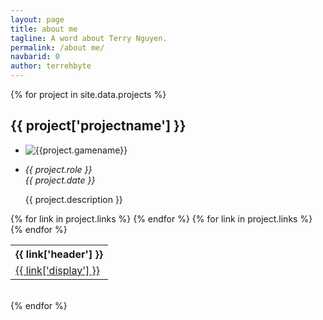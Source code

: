 ```yaml
---
layout: page
title: about me
tagline: A word about Terry Nguyen.
permalink: /about me/
navbarid: 0
author: terrehbyte
---
```


<div class="projects">
{% for project in site.data.projects %}
  <div style="overflow: hidden;">
    <h2>{{ project['projectname'] }}</h2>
    <!-- Showcase !-->
    <div class="project-showcase">
      <ul>
        <li>
          <div id="thumb">
            <img src="{{site.baseurl}}{{ project.imagepath }}" alt="{{project.gamename}}">
          </div>
        </li>
        <li>
          <div id="desc">
            <p>
              <em>{{ project.role }}</em>
              <br>
              <em>{{ project.date }}</em>
            </p>
            <p>
              {{ project.description }}
            </p>
          </div>
        </li>
      </ul>
    </div>
    <!-- Table of Links !-->
    <table class="project-linktable">
      <tr>
        {% for link in project.links %}
        <th>{{ link['header'] }}</th>
        {% endfor %}
      </tr>
      <tr>
        {% for link in project.links %}
        <td><a href="{{ link['data'] }}">{{ link['display'] }}</a></td>
        {% endfor %}
      </tr>
    </table>
  </div>
  <br>
{% endfor %}
</div>